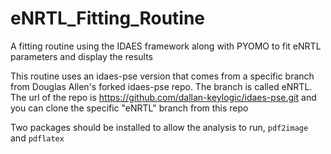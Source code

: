 # eNRTL_Fitting_Routine
A fitting routine using the IDAES framework along with PYOMO to fit eNRTL parameters and display the results

This routine uses an idaes-pse version that comes from a specific branch from Douglas Allen's forked idaes-pse repo. The branch is called eNRTL. The url of the repo is https://github.com/dallan-keylogic/idaes-pse.git and you can clone the specific "eNRTL" branch from this repo

Two packages should be installed to allow the analysis to run, `pdf2image` and `pdflatex`